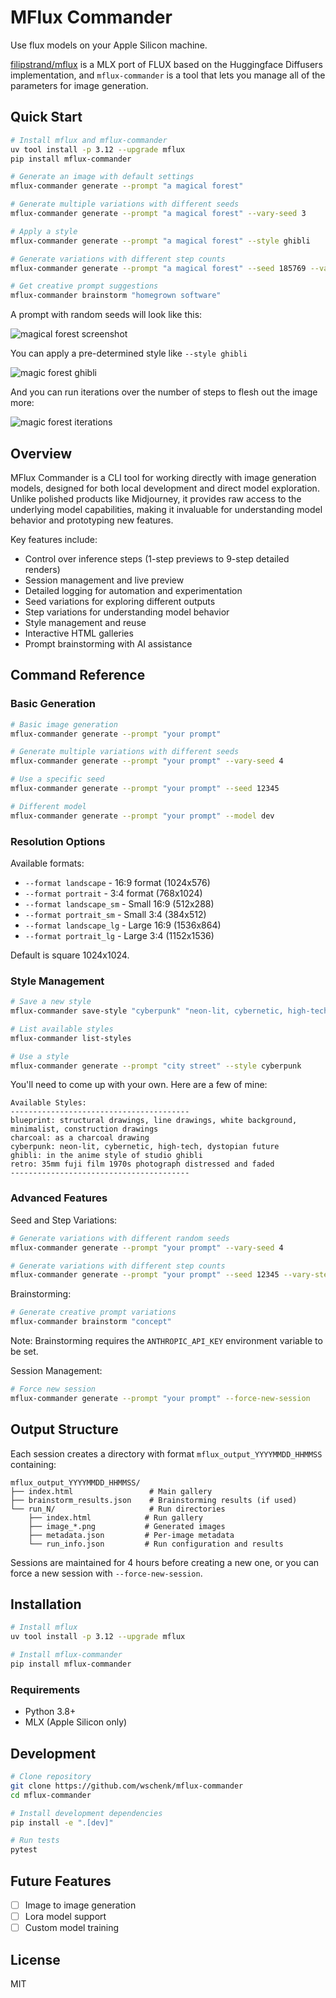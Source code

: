 # MFlux Commander

Use flux models on your Apple Silicon machine.

[filipstrand/mflux](https://github.com/filipstrand/mflux) is a MLX port of FLUX based on the Huggingface Diffusers implementation, and `mflux-commander` is a tool that lets you manage all of the parameters for image generation.

## Quick Start

```bash
# Install mflux and mflux-commander
uv tool install -p 3.12 --upgrade mflux
pip install mflux-commander

# Generate an image with default settings
mflux-commander generate --prompt "a magical forest"

# Generate multiple variations with different seeds
mflux-commander generate --prompt "a magical forest" --vary-seed 3

# Apply a style
mflux-commander generate --prompt "a magical forest" --style ghibli

# Generate variations with different step counts
mflux-commander generate --prompt "a magical forest" --seed 185769 --vary-steps 1,3,5,9

# Get creative prompt suggestions
mflux-commander brainstorm "homegrown software"
```

A prompt with random seeds will look like this:

![magical forest screenshot](docs/screenshots/magic_forest.webp)

You can apply a pre-determined style like `--style ghibli`

![magic forest ghibli](docs/screenshots/magic_forest_ghibli.webp)

And you can run iterations over the number of steps to flesh out the image more:

![magic forest iterations](docs/screenshots/magic_forest_iterations.webp)

## Overview

MFlux Commander is a CLI tool for working directly with image generation models, designed for both local development and direct model exploration. Unlike polished products like Midjourney, it provides raw access to the underlying model capabilities, making it invaluable for understanding model behavior and prototyping new features.

Key features include:

- Control over inference steps (1-step previews to 9-step detailed renders)
- Session management and live preview
- Detailed logging for automation and experimentation
- Seed variations for exploring different outputs
- Step variations for understanding model behavior
- Style management and reuse
- Interactive HTML galleries
- Prompt brainstorming with AI assistance

## Command Reference

### Basic Generation

```bash
# Basic image generation
mflux-commander generate --prompt "your prompt"

# Generate multiple variations with different seeds
mflux-commander generate --prompt "your prompt" --vary-seed 4

# Use a specific seed
mflux-commander generate --prompt "your prompt" --seed 12345

# Different model
mflux-commander generate --prompt "your prompt" --model dev
```

### Resolution Options

Available formats:

- `--format landscape` - 16:9 format (1024x576)
- `--format portrait` - 3:4 format (768x1024)
- `--format landscape_sm` - Small 16:9 (512x288)
- `--format portrait_sm` - Small 3:4 (384x512)
- `--format landscape_lg` - Large 16:9 (1536x864)
- `--format portrait_lg` - Large 3:4 (1152x1536)

Default is square 1024x1024.

### Style Management

```bash
# Save a new style
mflux-commander save-style "cyberpunk" "neon-lit, cybernetic, high-tech, dystopian future"

# List available styles
mflux-commander list-styles

# Use a style
mflux-commander generate --prompt "city street" --style cyberpunk
```

You'll need to come up with your own. Here are a few of mine:

```
Available Styles:
----------------------------------------
blueprint: structural drawings, line drawings, white background, minimalist, construction drawings
charcoal: as a charcoal drawing
cyberpunk: neon-lit, cybernetic, high-tech, dystopian future
ghibli: in the anime style of studio ghibli
retro: 35mm fuji film 1970s photograph distressed and faded
----------------------------------------
```

### Advanced Features

Seed and Step Variations:

```bash
# Generate variations with different random seeds
mflux-commander generate --prompt "your prompt" --vary-seed 4

# Generate variations with different step counts
mflux-commander generate --prompt "your prompt" --seed 12345 --vary-steps 1,3,5,9
```

Brainstorming:

```bash
# Generate creative prompt variations
mflux-commander brainstorm "concept"
```

Note: Brainstorming requires the `ANTHROPIC_API_KEY` environment variable to be set.

Session Management:

```bash
# Force new session
mflux-commander generate --prompt "your prompt" --force-new-session
```

## Output Structure

Each session creates a directory with format `mflux_output_YYYYMMDD_HHMMSS` containing:

```
mflux_output_YYYYMMDD_HHMMSS/
├── index.html                 # Main gallery
├── brainstorm_results.json    # Brainstorming results (if used)
└── run_N/                     # Run directories
    ├── index.html            # Run gallery
    ├── image_*.png           # Generated images
    ├── metadata.json         # Per-image metadata
    └── run_info.json         # Run configuration and results
```

Sessions are maintained for 4 hours before creating a new one, or you can force a new session with `--force-new-session`.

## Installation

```bash
# Install mflux
uv tool install -p 3.12 --upgrade mflux

# Install mflux-commander
pip install mflux-commander
```

### Requirements

- Python 3.8+
- MLX (Apple Silicon only)

## Development

```bash
# Clone repository
git clone https://github.com/wschenk/mflux-commander
cd mflux-commander

# Install development dependencies
pip install -e ".[dev]"

# Run tests
pytest
```

## Future Features

- [ ] Image to image generation
- [ ] Lora model support
- [ ] Custom model training

## License

MIT

